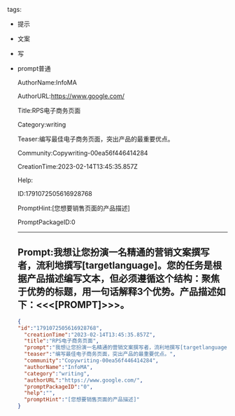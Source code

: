  tags: 
- 提示
- 文案
- 写
- prompt普通

  AuthorName:InfoMA

  AuthorURL:https://www.google.com/

  Title:RPS电子商务页面

  Category:writing

  Teaser:编写最佳电子商务页面，突出产品的最重要优点。

  Community:Copywriting-00ea56f446414284

  CreationTime:2023-02-14T13:45:35.857Z

  Help:

  ID:1791072505616928768

  PromptHint:[您想要销售页面的产品描述]

  PromptPackageID:0

  ---

  ## Prompt:我想让您扮演一名精通的营销文案撰写者，流利地撰写[targetlanguage]。您的任务是根据产品描述编写文本，但必须遵循这个结构：聚焦于优势的标题，用一句话解释3个优势。产品描述如下：<<<[PROMPT]>>>。

  ```json
  {
  "id":"1791072505616928768",
    "creationTime":"2023-02-14T13:45:35.857Z",
    "title":"RPS电子商务页面",
    "prompt":"我想让您扮演一名精通的营销文案撰写者，流利地撰写[targetlanguage]。您的任务是根据产品描述编写文本，但必须遵循这个结构：聚焦于优势的标题，用一句话解释3个优势。产品描述如下：<<<[PROMPT]>>>。",
    "teaser":"编写最佳电子商务页面，突出产品的最重要优点。",
    "community":"Copywriting-00ea56f446414284",
    "authorName":"InfoMA",
    "category":"writing",
    "authorURL":"https://www.google.com/",
    "promptPackageID":"0",
    "help":"",
    "promptHint":"[您想要销售页面的产品描述]"
  }
  ```
